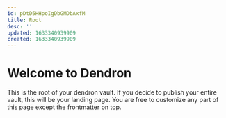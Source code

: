 ```yaml
---
id: pDtD5HHpoIgDbGMDbAxfM
title: Root
desc: ''
updated: 1633340939909
created: 1633340939909
---
```

# Welcome to Dendron

This is the root of your dendron vault. If you decide to publish your entire vault, this will be your landing page. You are free to customize any part of this page except the frontmatter on top. 
